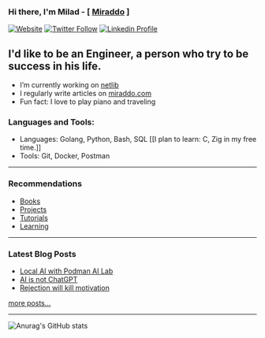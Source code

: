 ### Hi there, I'm Milad - [ [Miraddo](https://miraddo.ir) ]

[![Website](https://img.shields.io/website?label=miraddo.com&style=for-the-badge&url=https%3A%2F%2FMiraddo.com)](https://miraddo.com)
[![Twitter Follow](https://img.shields.io/twitter/follow/Miraddo_?color=1DA1F2&logo=twitter&style=for-the-badge)](https://twitter.com/intent/follow?original_referer=https%3A%2F%2Fgithub.com%2FMiraddo_&screen_name=Miraddo_)
[![Linkedin Profile](https://img.shields.io/badge/LinkedIn-0077B5?style=for-the-badge&logo=linkedin&logoColor=white)](https://www.linkedin.com/in/miraddo)

## I'd like to be an Engineer, a person who try to be success in his life.

- I’m currently working on [netlib](https://github.com/miraddo/netlib)
- I regularly write articles on [miraddo.com](https://miraddo.com)
- Fun fact: I love to play piano and traveling

### Languages and Tools:
  
- Languages: Golang, Python, Bash, SQL [[I plan to learn: C, Zig in my free time.]]
- Tools: Git, Docker, Postman

---

### Recommendations

- [Books](recommendation/books.md)
- [Projects](recommendation/projects.md)
- [Tutorials](recommendation/tutorials.md)
- [Learning](recommendation/learning.md)

---

### Latest Blog Posts
<!-- BLOG-POST-LIST:START -->
- [Local AI with Podman AI Lab](https://medium.com/@miraddo/discovering-instructlab-a-journey-into-local-ai-with-podman-ai-lab-ba80fa68316a?source=rss-5d4c56167c96------2)
- [AI is not ChatGPT](https://medium.com/@miraddo/ai-is-not-chatgpt-67a9a23ccdff?source=rss-5d4c56167c96------2)
- [Rejection will kill motivation](https://medium.com/@miraddo/rejection-will-kill-motivation-fdf68b01561c?source=rss-5d4c56167c96------2)
<!-- BLOG-POST-LIST:END -->

[more posts...](https://miraddo.ir)


---

![Anurag's GitHub stats](https://github-readme-stats.vercel.app/api?username=miraddo)


[website]: https://miraddo.com
[twitter]: https://twitter.com/Miraddo_
[linkedin]: https://www.linkedin.com/in/miraddo/
